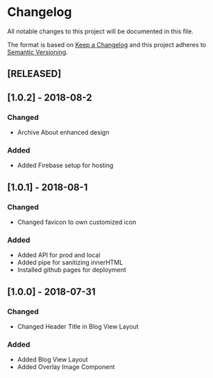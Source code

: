 # Changelog
All notable changes to this project will be documented in this file.

The format is based on [Keep a Changelog](http://keepachangelog.com/en/1.0.0/)
and this project adheres to [Semantic Versioning](http://semver.org/spec/v2.0.0.html).

## [RELEASED] 
## [1.0.2] - 2018-08-2 
### Changed 
- Archive About enhanced design 

### Added 
- Added Firebase setup for hosting

## [1.0.1] - 2018-08-1 
### Changed 
- Changed favicon to own customized icon 

### Added
- Added API for prod and local
- Added pipe for sanitizing innerHTML 
- Installed github pages for deployment

## [1.0.0] - 2018-07-31
### Changed 
- Changed Header Title in Blog View Layout 

### Added 
- Added Blog View Layout 
- Added Overlay Image Component
